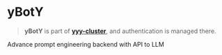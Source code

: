 # yBotY

> __yBotY__ is part of [__yyy-cluster__](https://github.com/yyyaaan/yyy-cluster/), and authentication is managed there.

Advance prompt engineering backend with API to LLM
